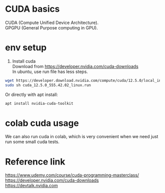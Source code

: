 # CUDA basics  
CUDA (Compute Unified Device Architecture).  
GPGPU (General Purpose computing in GPU).  

# env setup  
1. Install cuda  
Download from https://developer.nvidia.com/cuda-downloads  
In ubuntu, use run file has less steps.  
```bash
wget https://developer.download.nvidia.com/compute/cuda/12.5.0/local_installers/cuda_12.5.0_555.42.02_linux.run  
sudo sh cuda_12.5.0_555.42.02_linux.run  
```
Or directly with apt install:  
```bash
apt install nvidia-cuda-toolkit  
```

# colab cuda usage  
We can also run cuda in colab, which is very convenient when we need just run some small cuda tests.  

# Reference link  
https://www.udemy.com/course/cuda-programming-masterclass/  
https://developer.nvidia.com/cuda-downloads  
https://devtalk.nvidia.com  

